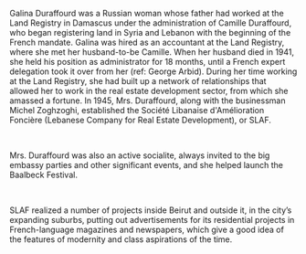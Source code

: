 Galina Duraffourd was a Russian woman whose father had worked at the Land Registry in Damascus under the administration of Camille Duraffourd, who began registering land in Syria and Lebanon with the beginning of the French mandate. Galina was hired as an accountant at the Land Registry, where she met her husband-to-be Camille. When her husband died in 1941, she held his position as administrator for 18 months, until a French expert delegation took it over from her (ref: George Arbid). During her time working at the Land Registry, she had built up a network of relationships that allowed her to work in the real estate development sector, from which she amassed a fortune. In 1945, Mrs. Duraffourd, along with the businessman Michel Zoghzoghi, established the Société Libanaise d'Amélioration Foncière (Lebanese Company for Real Estate Development), or SLAF.

<br>

Mrs. Duraffourd was also an active socialite, always invited to the big embassy parties and other significant events, and she helped launch the Baalbeck Festival.

<br>

SLAF realized a number of projects inside Beirut and outside it, in the city’s expanding suburbs, putting out advertisements for its residential projects in French-language magazines and newspapers, which give a good idea of the features of modernity and class aspirations of the time.
